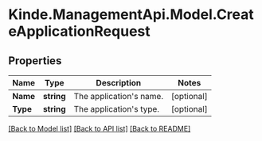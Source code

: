 # Kinde.ManagementApi.Model.CreateApplicationRequest

## Properties

Name | Type | Description | Notes
------------ | ------------- | ------------- | -------------
**Name** | **string** | The application&#39;s name. | [optional] 
**Type** | **string** | The application&#39;s type. | [optional] 

[[Back to Model list]](../README.md#documentation-for-models) [[Back to API list]](../README.md#documentation-for-api-endpoints) [[Back to README]](../README.md)

